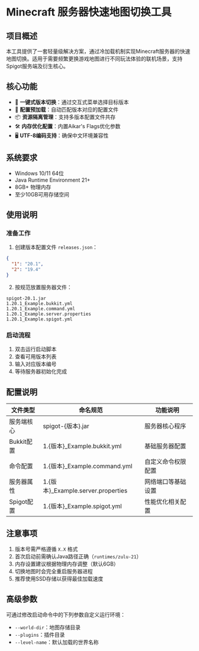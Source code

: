 # Minecraft 服务器快速地图切换工具

## 项目概述
本工具提供了一套轻量级解决方案，通过冷加载机制实现Minecraft服务器的快速地图切换。适用于需要频繁更换游戏地图进行不同玩法体验的联机场景，支持Spigot服务端及衍生核心。

## 核心功能
- 🚀 **一键式版本切换**：通过交互式菜单选择目标版本
- 🔄 **配置预加载**：自动匹配版本对应的配置文件
- 📦 **资源隔离管理**：支持多版本配置文件共存
- 🛠 **内存优化配置**：内置Aikar's Flags优化参数
- 🖥 **UTF-8编码支持**：确保中文环境兼容性

## 系统要求
- Windows 10/11 64位
- Java Runtime Environment 21+
- 8GB+ 物理内存
- 至少10GB可用存储空间

## 使用说明

### 准备工作
1. 创建版本配置文件 `releases.json`：
```json
{
  "1": "20.1",
  "2": "19.4"
}
```

2. 按规范放置服务器文件：
```
spigot-20.1.jar
1.20.1_Example.bukkit.yml
1.20.1_Example.command.yml
1.20.1_Example.server.properties
1.20.1_Example.spigot.yml
```

### 启动流程
1. 双击运行启动脚本
2. 查看可用版本列表
3. 输入对应版本编号
4. 等待服务器初始化完成

## 配置说明
| 文件类型                | 命名规范                     | 功能说明               |
|-----------------------|----------------------------|----------------------|
| 服务端核心              | spigot-{版本}.jar          | 服务器核心程序           |
| Bukkit配置            | 1.{版本}_Example.bukkit.yml | 基础服务器配置           |
| 命令配置               | 1.{版本}_Example.command.yml | 自定义命令权限配置        |
| 服务器属性             | 1.{版本}_Example.server.properties | 网络端口等基础设置      |
| Spigot配置            | 1.{版本}_Example.spigot.yml  | 性能优化相关配置         |

## 注意事项
1. 版本号需严格遵循 `X.X` 格式
2. 首次启动前需确认Java路径正确（`runtimes/zulu-21`）
3. 内存设置建议根据物理内存调整（默认6GB）
4. 切换地图时会完全重启服务器进程
5. 推荐使用SSD存储以获得最佳加载速度

## 高级参数
可通过修改启动命令中的下列参数自定义运行环境：
- `--world-dir`：地图存储目录
- `--plugins`：插件目录
- `--level-name`：默认加载的世界名称